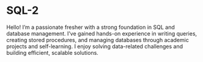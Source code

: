 # SQL-2
Hello! I’m a passionate fresher with a strong foundation in SQL and database management. I’ve gained hands-on experience in writing queries, creating stored procedures, and managing databases through academic projects and self-learning. I enjoy solving data-related challenges and building efficient, scalable solutions.  
